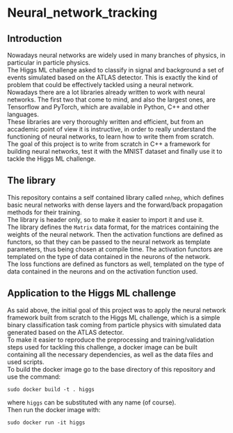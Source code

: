 # Neural_network_tracking

## Introduction
Nowadays neural networks are widely used in many branches of physics, in particular in particle 
physics.  
The Higgs ML challenge asked to classify in signal and background a set of events simulated
based on the ATLAS detector. This is exactly the kind of problem that could be effectively
tackled using a neural network.  
Nowadays there are a lot libraries already written to work with neural networks. The first two
that come to mind, and also the largest ones, are Tensorflow and PyTorch, which are available
in Python, C++ and other languages.  
These libraries are very thoroughly written and efficient, but from an accademic point of view
it is instructive, in order to really understand the functioning of neural networks, to learn
how to write them from scratch.  
The goal of this project is to write from scratch in C++ a framework for building neural
networks, test it with the MNIST dataset and finally use it to tackle the Higgs ML challenge.

## The library
This repository contains a self contained library called `nnhep`, which defines basic neural
networks with dense layers and the forward/back propagation methods for their training.  
The library is header only, so to make it easier to import it and use it.  
The library defines the `Matrix` data format, for the matrices containing the weights of the
neural network. Then the activation functions are defined as functors, so that they can be
passed to the neural network as template parameters, thus being chosen at compile time. The
activation functors are templated on the type of data contained in the neurons of the network.  
The loss functions are defined as functors as well, templated on the type of data contained in
the neurons and on the activation function used.

## Application to the Higgs ML challenge
As said above, the initial goal of this project was to apply the neural network framework built
from scratch to the Higgs ML challenge, which is a simple binary classification task coming
from particle physics with simulated data generated based on the ATLAS detector.  
To make it easier to reproduce the preprocessing and training/validation steps used for
tackling this challenge, a docker image can be built containing all the necessary dependencies,
as well as the data files and used scripts.  
To build the docker image go to the base directory of this repository and use the command:
```
sudo docker build -t . higgs
```
where `higgs` can be substituted with any name (of course).  
Then run the docker image with:
```
sudo docker run -it higgs
```
